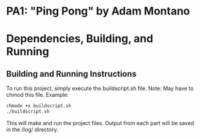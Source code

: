 # PA1: "Ping Pong" by Adam Montano

# Dependencies, Building, and Running

## Building and Running Instructions
To run this project, simply execute the buildscript.sh file. Note: May have to chmod this file.
Example:
```bash
chmodx +x buildscript.sh
./buildscript.sh
```

This will make and run the project files. Output from each part will be saved in the /log/ directory.
